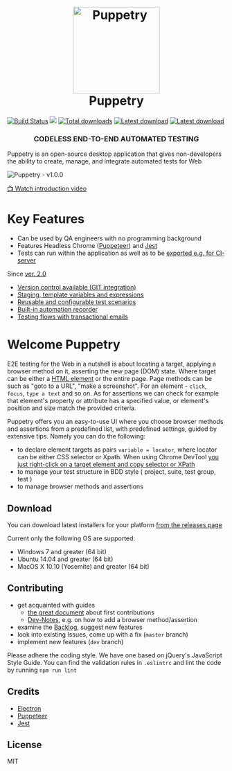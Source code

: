 <h1 align="center">
	<br>
	<img src="https://github.com/dsheiko/puppetry/raw/master/app/assets/puppetry.png" alt="Puppetry" width="200" />
	<br>
	Puppetry
	<br>
</h1>

[![Build Status](https://travis-ci.org/dsheiko/puppetry.png)](https://travis-ci.org/dsheiko/puppetry)
[<img src="https://img.shields.io/badge/slack-puppetry.app-yellow.svg?logo=slack">](https://puppetry-app.slack.com)
[![Total downloads](https://img.shields.io/github/downloads/dsheiko/puppetry/total.svg)](https://github.com/dsheiko/puppetry/releases)
[![Latest download](https://img.shields.io/github/downloads/dsheiko/puppetry/v1.0.10/total.svg)](https://github.com/dsheiko/puppetry/releases/latest)
[![Latest download](https://img.shields.io/github/downloads/dsheiko/puppetry/v2.0.0-RC.1/total.svg)](https://github.com/dsheiko/puppetry/releases/tag/v2.0.0-RC.1)


<h3 align="center">CODELESS END-TO-END AUTOMATED TESTING</h3>

Puppetry is an open-source desktop application that gives non-developers the ability to create, manage, and integrate automated tests for Web

![Puppetry - v1.0.0](https://github.com/dsheiko/puppetry/raw/master/docs/wiki/puppetry-welcome.png)

[:tv: Watch introduction video](https://www.youtube.com/watch?v=4DLnak6qU68  "Introduction to Puppetry")


# Key Features
- Can be used by QA engineers with no programming background
- Features Headless Chrome ([Puppeteer](https://pptr.dev)) and [Jest](https://jestjs.io/)
- Tests can run within the application as well as to be [exported e.g. for CI-server](https://docs.puppetry.app/exporting-tests-for-ci)

Since [ver. 2.0](https://github.com/dsheiko/puppetry/releases/tag/v2.0.0-RC.1)
- [Version control available (GIT integration)](https://docs.puppetry.app/version-control)
- [Staging, template variables and expressions](https://docs.puppetry.app/template)
- [Reusable and configurable test scenarios](https://docs.puppetry.app/snippets)
- [Built-in automation recorder](https://docs.puppetry.app/suite#recording-suite-showcase)
- [Testing flows with transactional emails](https://docs.puppetry.app/testing-emails)

# Welcome Puppetry
E2E testing for the Web in a nutshell is about locating a target, applying a browser method on it,
asserting the new page (DOM) state. Where target can be either a [HTML element](https://en.wikipedia.org/wiki/HTML_element)
or the entire page. Page methods can be such as "goto to a URL", "make a screenshot".
For an element - `click`, `focus`, `type a text` and so on. As for assertions we can check for example that element's property
or attribute has a specified value, or element's position and size match the provided criteria.

Puppetry offers you an easy-to-use UI where you choose browser methods and assertions from a predefined list, with predefined settings, guided by extensive tips.
Namely you can do the following:
- to declare element targets as pairs `variable = locator`, where locator can be either CSS selector or Xpath. When using Chrome DevTool [you just right-click on a target element and copy selector or XPath](https://www.youtube.com/watch?v=du2Jnm-TzJc)
- to manage your test structure in BDD style ( project, suite, test group, test )
- to manage browser methods and assertions


## Download

You can download latest installers for your platform [from the releases page](https://github.com/dsheiko/puppetry/releases)

Current only the following OS are supported:

-   Windows 7 and greater (64 bit)
-   Ubuntu 14.04 and greater (64 bit)
-   MacOS X 10.10 (Yosemite) and greater (64 bit)


## Contributing

- get acquainted with guides
  - [the great document](https://github.com/firstcontributions/first-contributions) about first contributions
  - [Dev-Notes](https://github.com/dsheiko/puppetry/wiki/Dev-Notes), e.g. on how to add a browser method/assertion
- examine the [Backlog](https://github.com/dsheiko/puppetry/wiki/Backlog), suggest new features
- look into existing Issues, come up with a fix (`master` branch)
- implement new features (`dev` branch)

Please adhere the coding style. We have one based on jQuery's JavaScript Style Guide. You can find the validation rules in `.eslintrc`
and lint the code by running `npm run lint`


## Credits

-   [Electron](http://electronjs.org/)
-   [Puppeteer](https://pptr.dev)
-   [Jest](https://jestjs.io/)

## License

MIT
